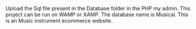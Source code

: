 Upload the Sql file present in the Database folder in the PHP my admin. This project can be run on WAMP or XAMP. The database name is Musical. This is an Music instrument ecommerce website.
